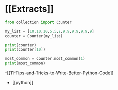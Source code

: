 # [[Extracts]]

```python
from collection import Counter

my_list = [10,10,10,5,5,2,9,9,9,9,9,9,9]
counter = Counter(my_list)

print(counter)
print(counter[10])

most_common = counter.most_common(1)
print(most_common)
```

-[[11-Tips-and-Tricks-to-Write-Better-Python-Code]]

- [[python]]
